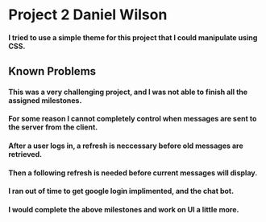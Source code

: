 # Project 2 Daniel Wilson
#### I tried to use a simple theme for this project that I could manipulate using CSS.
## Known Problems
#### This was a very challenging project, and I was not able to finish all the assigned milestones.
#### For some reason I cannot completely control when messages are sent to the server from the client.
#### After a user logs in, a refresh is neccessary before old messages are retrieved. 
#### Then a following refresh is needed before current messages will display.
#### I ran out of time to get google login implimented, and the chat bot.
#### I would complete the above milestones and work on UI a little more.
